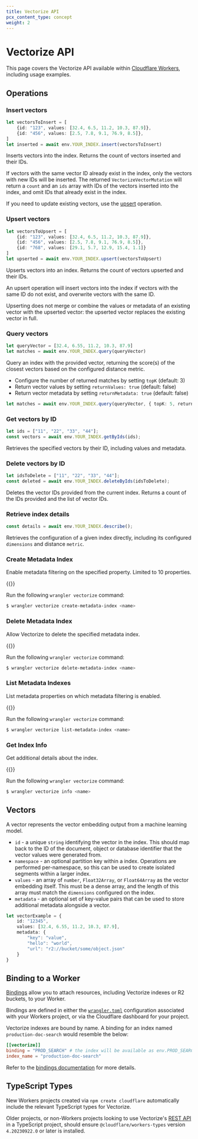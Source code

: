 ```yaml
---
title: Vectorize API
pcx_content_type: concept
weight: 2
---
```


# Vectorize API

This page covers the Vectorize API available within [Cloudflare Workers](/workers/), including usage examples.

## Operations

### Insert vectors

```ts
let vectorsToInsert = [
    {id: "123", values: [32.4, 6.5, 11.2, 10.3, 87.9]},
    {id: "456", values: [2.5, 7.8, 9.1, 76.9, 8.5]},
]
let inserted = await env.YOUR_INDEX.insert(vectorsToInsert)
```

Inserts vectors into the index. Returns the count of vectors inserted and their IDs.

If vectors with the same vector ID already exist in the index, only the vectors with new IDs will be inserted. The returned `VectorizeVectorMutation` will return a `count` and an `ids` array with IDs of the vectors inserted into the index, and omit IDs that already exist in the index.

If you need to update existing vectors, use the [upsert](#upsert-vectors) operation.

### Upsert vectors

```ts
let vectorsToUpsert = [
    {id: "123", values: [32.4, 6.5, 11.2, 10.3, 87.9]},
    {id: "456", values: [2.5, 7.8, 9.1, 76.9, 8.5]},
    {id: "768", values: [29.1, 5.7, 12.9, 15.4, 1.1]}
]
let upserted = await env.YOUR_INDEX.upsert(vectorsToUpsert)
```

Upserts vectors into an index. Returns the count of vectors upserted and their IDs.

An upsert operation will insert vectors into the index if vectors with the same ID do not exist, and overwrite vectors with the same ID.

Upserting does not merge or combine the values or metadata of an existing vector with the upserted vector: the upserted vector replaces the existing vector in full.

### Query vectors

```ts
let queryVector = [32.4, 6.55, 11.2, 10.3, 87.9]
let matches = await env.YOUR_INDEX.query(queryVector)
```

Query an index with the provided vector, returning the score(s) of the closest vectors based on the configured distance metric.

* Configure the number of returned matches by setting `topK` (default: 3)
* Return vector values by setting `returnValues: true` (default: false)
* Return vector metadata by setting `returnMetadata: true` (default: false)

```ts
let matches = await env.YOUR_INDEX.query(queryVector, { topK: 5, returnValues: true, returnMetadata: true })
```

### Get vectors by ID

```ts
let ids = ["11", "22", "33", "44"];
const vectors = await env.YOUR_INDEX.getByIds(ids);
```

Retrieves the specified vectors by their ID, including values and metadata.

### Delete vectors by ID

```ts
let idsToDelete = ["11", "22", "33", "44"];
const deleted = await env.YOUR_INDEX.deleteByIds(idsToDelete);
```

Deletes the vector IDs provided from the current index. Returns a count of the IDs provided and the list of vector IDs.

### Retrieve index details

```ts
const details = await env.YOUR_INDEX.describe();
```

Retrieves the configuration of a given index directly, including its configured `dimensions` and distance `metric`.

### Create Metadata Index

Enable metadata filtering on the specified property. Limited to 10 properties.

{{<render file="_vectorize-wrangler-version.md">}}

Run the following `wrangler vectorize` command:

```sh
$ wrangler vectorize create-metadata-index <name>

```

### Delete Metadata Index

Allow Vectorize to delete the specified metadata index.

{{<render file="_vectorize-wrangler-version.md">}}

Run the following `wrangler vectorize` command:

```sh
$ wrangler vectorize delete-metadata-index <name>

```

### List Metadata Indexes

List metadata properties on which metadata filtering is enabled.

{{<render file="_vectorize-wrangler-version.md">}}

Run the following `wrangler vectorize` command:

```sh
$ wrangler vectorize list-metadata-index <name>

```

### Get Index Info

Get additional details about the index.

{{<render file="_vectorize-wrangler-version.md">}}

Run the following `wrangler vectorize` command:

```sh
$ wrangler vectorize info <name>

```


## Vectors

A vector represents the vector embedding output from a machine learning model.

- `id` - a unique `string` identifying the vector in the index. This should map back to the ID of the document, object or database identifier that the vector values were generated from.
- `namespace` - an optional partition key within a index. Operations are performed per-namespace, so this can be used to create isolated segments within a larger index.
- `values` - an array of `number`, `Float32Array`, or `Float64Array` as the vector embedding itself. This must be a dense array, and the length of this array must match the `dimensions` configured on the index.
- `metadata` - an optional set of key-value pairs that can be used to store additional metadata alongside a vector.

```ts
let vectorExample = {
    id: "12345",
    values: [32.4, 6.55, 11.2, 10.3, 87.9],
    metadata: {
        "key": "value",
        "hello": "world",
        "url": "r2://bucket/some/object.json"
    }
}
```

## Binding to a Worker

[Bindings](/workers/runtime-apis/bindings/) allow you to attach resources, including Vectorize indexes or R2 buckets, to your Worker.

Bindings are defined in either the [`wrangler.toml`](/workers/wrangler/configuration/) configuration associated with your Workers project, or via the Cloudflare dashboard for your project.

Vectorize indexes are bound by name. A binding for an index named `production-doc-search` would resemble the below:

```toml
[[vectorize]]
binding = "PROD_SEARCH" # the index will be available as env.PROD_SEARCH in your Worker
index_name = "production-doc-search"
```

Refer to the [bindings documentation](/workers/wrangler/configuration/#vectorize-indexes) for more details.

## TypeScript Types

New Workers projects created via `npm create cloudflare` automatically include the relevant TypeScript types for Vectorize.

Older projects, or non-Workers projects looking to use Vectorize's [REST API](https://developers.cloudflare.com/api/operations/vectorize-list-vectorize-indexes) in a TypeScript project, should ensure `@cloudflare/workers-types` version `4.20230922.0` or later is installed.
